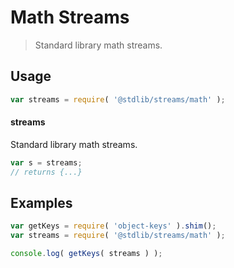 # Math Streams

> Standard library math streams.

<section class="usage">

## Usage

```javascript
var streams = require( '@stdlib/streams/math' );
```

#### streams

Standard library math streams.

```javascript
var s = streams;
// returns {...}
```

</section>

<!-- /.usage -->

<section class="examples">

## Examples

<!-- TODO: better examples -->

<!-- eslint no-undef: "error" -->

```javascript
var getKeys = require( 'object-keys' ).shim();
var streams = require( '@stdlib/streams/math' );

console.log( getKeys( streams ) );
```

</section>

<!-- /.examples -->

<section class="links">

</section>

<!-- /.links -->
